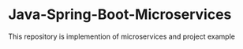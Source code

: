 # Java-Spring-Boot-Microservices
This repository is implemention of microservices and project example

